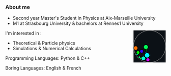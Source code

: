 ### About me
- Second year Master's Student in Physics at Aix-Marseille University
- M1 at Strasbourg University & bachelors at Rennes1 University
<img align="right" src="https://github.com/3thanRam/3thanRam/blob/main/animationfull.gif" width="20%" height="20%"/>

I'm interested in :

- Theoretical & Particle physics
- Simulations & Numerical Calculations

Programming Languages: Python & C++

Boring Languages: English & French

